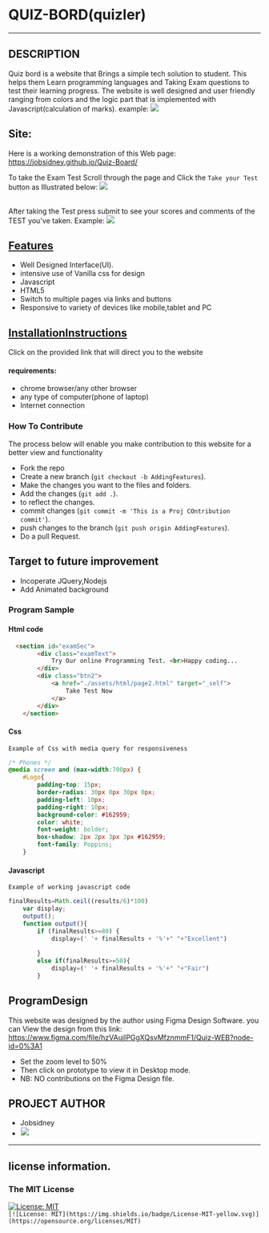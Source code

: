 # QUIZ-BORD(quizler)
***
## DESCRIPTION
Quiz bord  is a website that Brings a simple tech solution to student. This helps them Learn programming languages and Taking Exam questions to test their learning progress. The website is well designed and user friendly ranging from colors and the logic part that is implemented with Javascript(calculation of marks).
 example:
<img src="./assets/images/quiz1.png">
<br  />
## Site:
Here is a working demonstration of this Web page: https://jobsidney.github.io/Quiz-Board/
<br  />

To take the Exam Test Scroll through the page and Click the `Take your Test` button as Illustrated below:
<img src="./assets/images/takeTest.png">  

<br  />
After taking the Test press submit to see your scores and comments of the TEST you've taken.
Example:
<img src="./assets/images/submit.png">
<br  />

## [Features](https://jobsidney.github.io/Quiz-Board/)

- Well Designed Interface(UI).
- intensive use of Vanilla css for design
- Javascript
- HTML5
- Switch to multiple pages via links and buttons
- Responsive to variety of devices like mobile,tablet and PC

## [InstallationInstructions](https://jobsidney.github.io/Quiz-Board/) 
Click on the provided link that will direct you to the website
#### requirements:
- chrome browser/any other browser
- any type of computer(phone of laptop)
- Internet connection

### How To Contribute

The process below will enable you make contribution to this website for a better view and functionality

- Fork the repo
- Create a new branch (`git checkout -b AddingFeatures`).
- Make the changes you want to the files and folders.
- Add the changes (`git add .`).
- to reflect the changes.
- commit changes (`git commit -m 'This is a Proj COntribution commit'`).
- push changes to the branch (`git push origin AddingFeatures`).
- Do a pull Request. 

## Target to future improvement
- Incoperate JQuery,Nodejs
- Add Animated background

### Program Sample
#### Html code
```Html
  <section id="examSec">
        <div class="examText">
            Try Our online Programming Test. <br>Happy coding...
        </div>
        <div class="btn2">
            <a href="./assets/html/page2.html" target="_self">
                Take Test Now
            </a>
        </div>
    </section>
```

#### Css
    Example of Css with media query for responsiveness
```Css
/* Phones */
@media screen and (max-width:700px) {
    #Logo{
        padding-top: 15px;
        border-radius: 30px 0px 30px 0px;
        padding-left: 10px;
        padding-right: 10px;
        background-color: #162959;
        color: white;
        font-weight: bolder;
        box-shadow: 2px 2px 3px 3px #162959;
        font-family: Poppins;
    }
```
#### Javascript
    Example of working javascript code
```Javascript
finalResults=Math.ceil((results/6)*100)
    var display;
    output();
    function output(){
        if (finalResults>=80) {
            display=(' '+ finalResults + '%'+" "+"Excellent")
            
        }
        else if(finalResults>=50){
            display=(' '+ finalResults + '%'+" "+"Fair")
        }
```
## ProgramDesign
This website was designed by the author using Figma Design Software.
you can View the design from this link: https://www.figma.com/file/hzVAujIPGgXQsvMfznmmF1/Quiz-WEB?node-id=0%3A1
- Set the zoom level to 50%
- Then click on prototype to view it in Desktop mode.
- NB: NO contributions on the Figma Design file.

## PROJECT AUTHOR
- Jobsidney
- [<img style="border: 1px solid white;" src="./assets/images/job.png">](https://github.com/Jobsidney/)
***

## license information.
### The MIT License
[![License: MIT](https://img.shields.io/badge/License-MIT-yellow.svg)](https://opensource.org/licenses/MIT)  
`[![License: MIT](https://img.shields.io/badge/License-MIT-yellow.svg)](https://opensource.org/licenses/MIT)`




  

